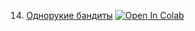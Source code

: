 14. [Однорукие бандиты](https://mathmechterver.github.io/stat2023/prac14/prac.html)  [![Open In Colab](https://colab.research.google.com/assets/colab-badge.svg)](https://colab.research.google.com/github/mathmechterver/stat2023/blob/master/prac14/prac.ipynb)